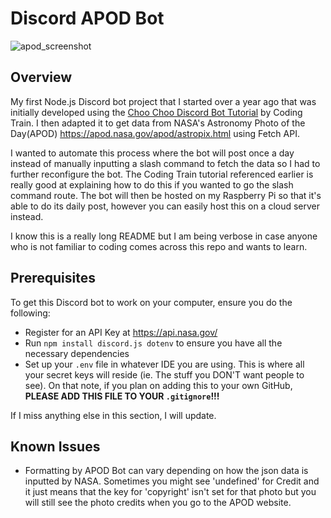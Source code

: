 # Discord APOD Bot

![apod_screenshot](https://github.com/user-attachments/assets/f9f0917a-8928-4597-a419-ed5fbc372883)


## Overview

My first Node.js Discord bot project that I started over a year ago that was initially developed using the [Choo Choo Discord Bot Tutorial](https://youtu.be/AvQcTjB3gPg?si=Am0eMYQ7VR3bQU2F) by Coding Train. I then adapted it to get data from NASA's Astronomy Photo of the Day(APOD) https://apod.nasa.gov/apod/astropix.html using Fetch API.

I wanted to automate this process where the bot will post once a day instead of manually inputting a slash command to fetch the data so I had to further reconfigure the bot. The Coding Train tutorial referenced earlier is really good at explaining how to do this if you wanted to go the slash command route. The bot will then be hosted on my Raspberry Pi so that it's able to do its daily post, however you can easily host this on a cloud server instead.

I know this is a really long README but I am being verbose in case anyone who is not familiar to coding comes across this repo and wants to learn.
 
## Prerequisites

To get this Discord bot to work on your computer, ensure you do the following:

- Register for an API Key at https://api.nasa.gov/
- Run `npm install discord.js dotenv` to ensure you have all the necessary dependencies
- Set up your `.env` file in whatever IDE you are using. This is where all your secret keys will reside (ie. The stuff you DON'T want people to see). On that note, if you plan on adding this to your own GitHub, **PLEASE ADD THIS FILE TO YOUR `.gitignore`!!!**

If I miss anything else in this section, I will update.

## Known Issues

- Formatting by APOD Bot can vary depending on how the json data is inputted by NASA. Sometimes you might see 'undefined' for Credit and it just means that the key for 'copyright' isn't set for that photo but you will still see the photo credits when you go to the APOD website.
